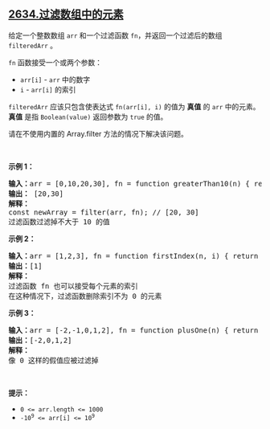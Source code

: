 ## [2634.过滤数组中的元素](https://leetcode.cn/problems/filter-elements-from-array/)
<p>给定一个整数数组&nbsp;<code>arr</code> 和一个过滤函数 <code>fn</code>，并返回一个过滤后的数组 <code>filteredArr</code> 。</p>

<p><code>fn</code> 函数接受一个或两个参数：</p>

<ul>
	<li><code>arr[i]</code> - <code>arr</code> 中的数字</li>
	<li><code>i</code> - <code>arr[i]</code> 的索引</li>
</ul>

<p><code>filteredArr</code> 应该只包含使表达式 <code>fn(arr[i], i)</code> 的值为 <strong>真值</strong> 的 <code>arr</code> 中的元素。<strong>真值</strong> 是指 <code>Boolean(value)</code>&nbsp;返回参数为&nbsp;<code>true</code> 的值。</p>

<p>请在不使用内置的 Array.filter 方法的情况下解决该问题。</p>

<p>&nbsp;</p>

<p><strong class="example">示例 1：</strong></p>

<pre>
<strong>输入：</strong>arr = [0,10,20,30], fn = function greaterThan10(n) { return n &gt; 10; }
<b>输出：</b> [20,30]
<b>解释：</b>
const newArray = filter(arr, fn); // [20, 30]
过滤函数过滤掉不大于 10 的值</pre>

<p><strong class="example">示例 2：</strong></p>

<pre>
<b>输入：</b>arr = [1,2,3], fn = function firstIndex(n, i) { return i === 0; }
<b>输出：</b>[1]
<strong>解释：</strong>
过滤函数 fn 也可以接受每个元素的索引
在这种情况下，过滤函数删除索引不为 0 的元素
</pre>

<p><strong class="example">示例 3：</strong></p>

<pre>
<b>输入：</b>arr = [-2,-1,0,1,2], fn = function plusOne(n) { return n + 1 }
<b>输出：</b>[-2,0,1,2]
<strong>解释：</strong>
像 0 这样的假值应被过滤掉
</pre>

<p>&nbsp;</p>

<p><strong>提示：</strong></p>

<ul>
	<li><code>0 &lt;= arr.length &lt;= 1000</code></li>
	<li><code><font face="monospace">-10<sup>9</sup>&nbsp;&lt;= arr[i] &lt;= 10<sup>9</sup></font></code></li>
</ul>
